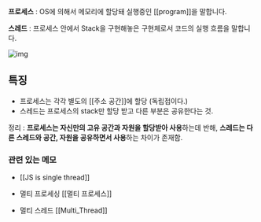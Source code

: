 

**프로세스** : OS에 의해서 메모리에 할당돼 실행중인 [[program]]을 말합니다.

**스레드** : 프로세스 안에서 Stack을 구현해놓은 구현체로서 코드의 실행 흐름을 말합니다.


![img](https://camo.githubusercontent.com/3dc4ad61f03160c310a855a4bd68a9f2a2c9a4c7/68747470733a2f2f74312e6461756d63646e2e6e65742f6366696c652f746973746f72792f393938383931343635433637433330363036)


## 특징 
- 프로세스는 각각 별도의 [[주소 공간]]에 할당 (독립접이다.)
- 스레드는 프로세스의 stack만 할당 받고 다른 부분은 공유한다는 것.


정리 : **프로세스는 자신만의 고유 공간과 자원을 할당받아 사용**하는데 반해, **스레드는 다른 스레드와 공간, 자원을 공유하면서 사용**하는 차이가 존재함.



### 관련 있는 메모 


- [[JS is single thread]]


- 멀티 프로세싱 
[[멀티 프로세스]]

- 멀티 스레드 
[[Multi_Thread]]